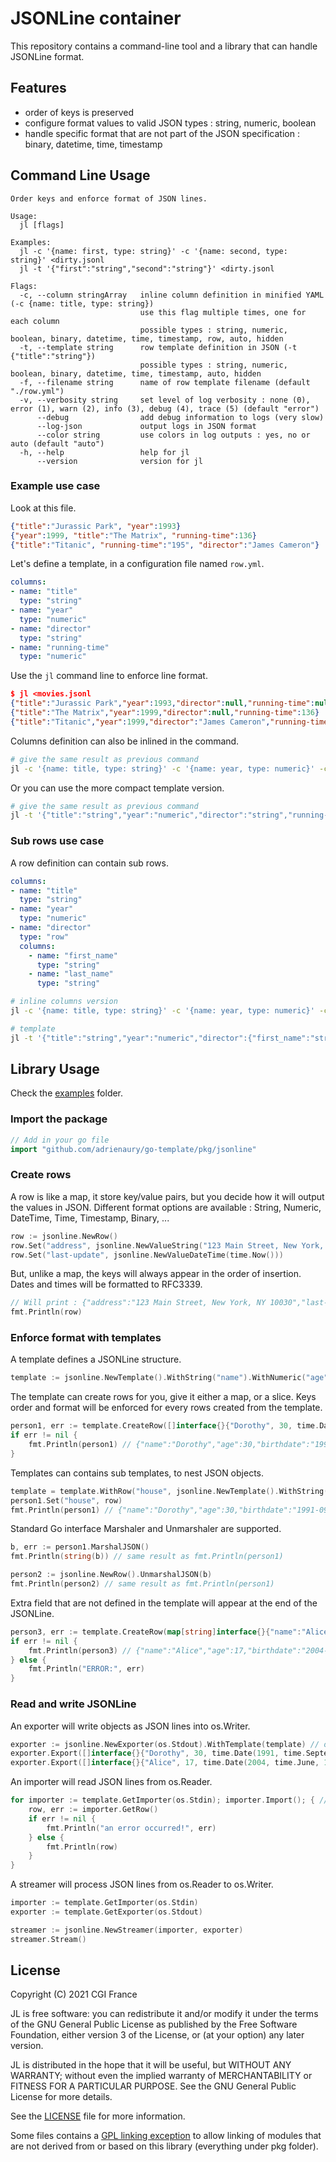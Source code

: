 # JSONLine container

This repository contains a command-line tool and a library that can handle JSONLine format.

## Features

- order of keys is preserved
- configure format values to valid JSON types : string, numeric, boolean
- handle specific format that are not part of the JSON specification : binary, datetime, time, timestamp

## Command Line Usage

```text
Order keys and enforce format of JSON lines.

Usage:
  jl [flags]

Examples:
  jl -c '{name: first, type: string}' -c '{name: second, type: string}' <dirty.jsonl
  jl -t '{"first":"string","second":"string"}' <dirty.jsonl

Flags:
  -c, --column stringArray   inline column definition in minified YAML (-c {name: title, type: string})
                             use this flag multiple times, one for each column
                             possible types : string, numeric, boolean, binary, datetime, time, timestamp, row, auto, hidden
  -t, --template string      row template definition in JSON (-t {"title":"string"})
                             possible types : string, numeric, boolean, binary, datetime, time, timestamp, auto, hidden
  -f, --filename string      name of row template filename (default "./row.yml")
  -v, --verbosity string     set level of log verbosity : none (0), error (1), warn (2), info (3), debug (4), trace (5) (default "error")
      --debug                add debug information to logs (very slow)
      --log-json             output logs in JSON format
      --color string         use colors in log outputs : yes, no or auto (default "auto")
  -h, --help                 help for jl
      --version              version for jl
```

### Example use case

Look at this file.

```json
{"title":"Jurassic Park", "year":1993}
{"year":1999, "title":"The Matrix", "running-time":136}
{"title":"Titanic", "running-time":"195", "director":"James Cameron"}
```

Let's define a template, in a configuration file named `row.yml`.

```yaml
columns:
- name: "title"
  type: "string"
- name: "year"
  type: "numeric"
- name: "director"
  type: "string"
- name: "running-time"
  type: "numeric"
```

Use the `jl` command line to enforce line format.

```json
$ jl <movies.jsonl
{"title":"Jurassic Park","year":1993,"director":null,"running-time":null}
{"title":"The Matrix","year":1999,"director":null,"running-time":136}
{"title":"Titanic","year":1999,"director":"James Cameron","running-time":195}
```

Columns definition can also be inlined in the command.

```bash
# give the same result as previous command
jl -c '{name: title, type: string}' -c '{name: year, type: numeric}' -c '{name: director, type: string}' -c '{name: running-time, type: numeric}' <movies.jsonl
```

Or you can use the more compact template version.

```bash
# give the same result as previous command
jl -t '{"title":"string","year":"numeric","director":"string","running-time":"numeric"}' <movies.jsonl
```

### Sub rows use case

A row definition can contain sub rows.

```yaml
columns:
- name: "title"
  type: "string"
- name: "year"
  type: "numeric"
- name: "director"
  type: "row"
  columns:
    - name: "first_name"
      type: "string"
    - name: "last_name"
      type: "string"
```

```bash
# inline columns version
jl -c '{name: title, type: string}' -c '{name: year, type: numeric}' -c '{name: director, type: row, columns: [{name: first_name, type: string}, {name: last_name, type: string}]}' <movies.jsonl
```

```bash
# template
jl -t '{"title":"string","year":"numeric","director":{"first_name":"string","last_name":"string"}}' <movies.jsonl
```

## Library Usage

Check the [examples](examples/) folder.

### Import the package

```go
// Add in your go file
import "github.com/adrienaury/go-template/pkg/jsonline"
```

### Create rows

A row is like a map, it store key/value pairs, but you decide how it will output the values in JSON.
Different format options are available : String, Numeric, DateTime, Time, Timestamp, Binary, ...

```go
row := jsonline.NewRow()
row.Set("address", jsonline.NewValueString("123 Main Street, New York, NY 10030"))
row.Set("last-update", jsonline.NewValueDateTime(time.Now()))
```

But, unlike a map, the keys will always appear in the order of insertion.
Dates and times will be formatted to RFC3339.

```go
// Will print : {"address":"123 Main Street, New York, NY 10030","last-update":"2021-09-25T08:51:10+02:00"}
fmt.Println(row)
```

### Enforce format with templates

 A template defines a JSONLine structure.

```go
template := jsonline.NewTemplate().WithString("name").WithNumeric("age").WithDateTime("birthdate")
```

The template can create rows for you, give it either a map, or a slice.
Keys order and format will be enforced for every rows created from the template.

```go
person1, err := template.CreateRow([]interface{}{"Dorothy", 30, time.Date(1991, time.September, 24, 21, 21, 0, 0, time.UTC)})
if err != nil {
    fmt.Println(person1) // {"name":"Dorothy","age":30,"birthdate":"1991-09-24T21:21:00Z"}
}
```

Templates can contains sub templates, to nest JSON objects.

```go
template = template.WithRow("house", jsonline.NewTemplate().WithString("address").WithDateTime("last-update"))
person1.Set("house", row)
fmt.Println(person1) // {"name":"Dorothy","age":30,"birthdate":"1991-09-24T21:21:00Z","house":{"address":"123 Main Street, New York, NY 10030","last-update":"2021-09-25T09:22:54+02:00"}}
```

Standard Go interface Marshaler and Unmarshaler are supported.

```go
b, err := person1.MarshalJSON()
fmt.Println(string(b)) // same result as fmt.Println(person1)

person2 := jsonline.NewRow().UnmarshalJSON(b)
fmt.Println(person2) // same result as fmt.Println(person1)
```

Extra field that are not defined in the template will appear at the end of the JSONLine.

```go
person3, err := template.CreateRow(map[string]interface{}{"name":"Alice", "extra":true, "age":17, "birthdate":time.Date(2004, time.June, 15, 21, 8, 47, 0, time.UTC)})
if err != nil {
    fmt.Println(person3) // {"name":"Alice","age":17,"birthdate":"2004-06-15T21:08:47Z","extra":true}
} else {
    fmt.Println("ERROR:", err)
}
```

### Read and write JSONLine

An exporter will write objects as JSON lines into os.Writer.

```go
exporter := jsonline.NewExporter(os.Stdout).WithTemplate(template) // or template.GetExporter(os.Stdout)
exporter.Export([]interface{}{"Dorothy", 30, time.Date(1991, time.September, 24, 21, 21, 0, 0, time.UTC)})
exporter.Export([]interface{}{"Alice", 17, time.Date(2004, time.June, 15, 21, 8, 47, 0, time.UTC)})
```

An importer will read JSON lines from os.Reader.

```go
for importer := template.GetImporter(os.Stdin); importer.Import(); { // or importer := jsonline.NewImporter(os.Stdin).WithTemplate(template)
    row, err := importer.GetRow()
    if err != nil {
        fmt.Println("an error occurred!", err)
    } else {
        fmt.Println(row)
    }
}
```

A streamer will process JSON lines from os.Reader to os.Writer.

```go
importer := template.GetImporter(os.Stdin)
exporter := template.GetExporter(os.Stdout)

streamer := jsonline.NewStreamer(importer, exporter)
streamer.Stream()
```

## License

Copyright (C) 2021 CGI France

JL is free software: you can redistribute it and/or modify it under the terms of the GNU General Public License as published by the Free Software Foundation, either version 3 of the License, or (at your option) any later version.

JL is distributed in the hope that it will be useful, but WITHOUT ANY WARRANTY; without even the implied warranty of MERCHANTABILITY or FITNESS FOR A PARTICULAR PURPOSE. See the GNU General Public License for more details.

See the [LICENSE](LICENSE) file for more information.

Some files contains a [GPL linking exception](https://en.wikipedia.org/wiki/GPL_linking_exception) to allow linking of modules that are not derived from or based on this library (everything under pkg folder).
